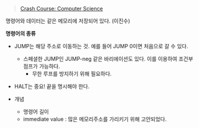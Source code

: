 > [Crash Course: Computer Science](https://www.youtube.com/playlist?list=PLH2l6uzC4UEW0s7-KewFLBC1D0l6XRfye)

명령어와 데이터는 같은 메모리에 저장되어 있다. (이진수)

**명령어의 종류**

- JUMP는 해당 주소로 이동하는 것. 예를 들어 JUMP 0이면 처음으로 갈 수 있다.
  - 스페셜한 JUMP인 JUMP-neg 같은 바리에이션도 있다. 이를 이용하여 조건부 점프가 가능하다.
    - 무한 루프를 방지하기 위해 필요하다.
- HALT는 중요! 끝을 명시해야 한다.

- 개념
  - 명령어 길이
  - immediate value : 많은 메모리주소를 가리키기 위해 고안되었다.
